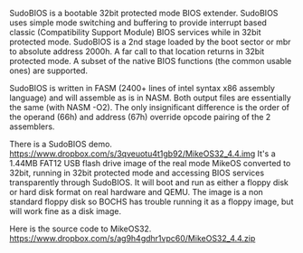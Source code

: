 SudoBIOS is a bootable 32bit protected mode BIOS extender. SudoBIOS uses simple mode switching and buffering to provide interrupt based classic (Compatibility Support Module) BIOS services while in 32bit protected mode. SudoBIOS is a 2nd stage loaded by the boot sector or mbr to absolute address 2000h. A far call to that location returns in 32bit protected mode. A subset of the native BIOS functions (the common usable ones) are supported.

SudoBIOS is written in FASM (2400+ lines of intel syntax x86 assembly language) and will assemble as is in NASM. Both output files are essentially the same (with NASM -O2). The only insignificant difference is the order of the operand (66h) and address (67h) override opcode pairing of the 2 assemblers.

There is a SudoBIOS demo. https://www.dropbox.com/s/3qveuotu4t1gb92/MikeOS32_4.4.img It's a 1.44MB FAT12 USB flash drive image of the real mode MikeOS converted to 32bit, running in 32bit protected mode and accessing BIOS services transparently through SudoBIOS. It will boot and run as either a floppy disk or hard disk format on real hardware and QEMU. The image is a non standard floppy disk so BOCHS has trouble running it as a floppy image, but will work fine as a disk image.

Here is the source code to MikeOS32. https://www.dropbox.com/s/ag9h4gdhr1vpc60/MikeOS32_4.4.zip
